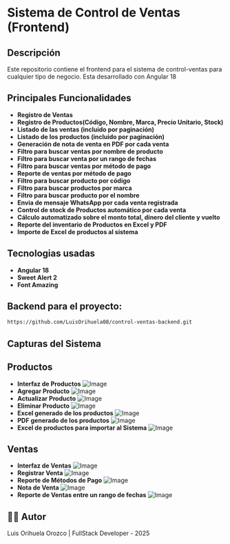 # Sistema de Control de Ventas (Frontend)

## Descripción
Este repositorio contiene el frontend para el sistema de control-ventas para cualquier tipo de negocio. Esta desarrollado con Angular 18

## Principales Funcionalidades
- **Registro de Ventas**
- **Registro de Productos(Código, Nombre, Marca, Precio Unitario, Stock)**
- **Listado de las ventas (incluido por paginación)**
- **Listado de los productos (incluido por paginación)**
- **Generación de nota de venta en PDF por cada venta**
- **Filtro para buscar ventas por nombre de producto**
- **Filtro para buscar venta por un rango de fechas**
- **Filtro para buscar ventas por método de pago**
- **Reporte de ventas por método de pago**
- **Filtro para buscar producto por código**
- **Filtro para buscar productos por marca**
- **Filtro para buscar producto por el nombre**
- **Envia de mensaje WhatsApp por cada venta registrada**
- **Control de stock de Productos automático por cada venta**
- **Cálculo automatizado sobre el monto total, dinero del cliente y vuelto**
- **Reporte del inventario de Productos en Excel y PDF**
- **Importe de Excel de productos al sistema**

## Tecnologias usadas
- **Angular 18**
- **Sweet Alert 2**
- **Font Amazing**

## Backend para el proyecto:
   ```bash
   https://github.com/LuisOrihuela08/control-ventas-backend.git
   ```
## Capturas del Sistema
## Productos
- **Interfaz de Productos**
![Image](https://github.com/user-attachments/assets/18e0fb04-6714-40b1-9a3c-10ec9c6e3a7b)
- **Agregar Producto**
![Image](https://github.com/user-attachments/assets/eb3720e8-171e-4398-b63c-6e1a8ac17605)
- **Actualizar Producto**
![Image](https://github.com/user-attachments/assets/b8194790-ef6c-4814-a3e7-ed579310b37f)
- **Eliminar Producto**
![Image](https://github.com/user-attachments/assets/b0f6afe1-d5c2-4e24-9e7a-e12cbf7bab49)
- **Excel generado de los productos**
![Image](https://github.com/user-attachments/assets/0809cf94-ea70-4f66-9b59-b71ff8a786e7)
- **PDF generado de los productos**
![Image](https://github.com/user-attachments/assets/4615b4b1-c6a4-4cc7-a605-01f526293559)
- **Excel de productos para importar al Sistema**
![Image](https://github.com/user-attachments/assets/b5ae3ff3-497d-4ef1-a3e1-ac1035e2e1ac)

## Ventas
- **Interfaz de Ventas**
![Image](https://github.com/user-attachments/assets/d393281b-29ea-4659-a025-35e95b55451f)
- **Registrar Venta**
![Image](https://github.com/user-attachments/assets/e63508ee-0ad3-4189-b560-de3d7077ace5)
- **Reporte de Métodos de Pago**
![Image](https://github.com/user-attachments/assets/4d0def32-84e1-40c8-8466-0845dd404c54)
- **Nota de Venta**
![Image](https://github.com/user-attachments/assets/8bff4bb7-4ff8-4a6e-b917-b8c1b1828833)
- **Reporte de Ventas entre un rango de fechas**
![Image](https://github.com/user-attachments/assets/f71c665b-3f40-4a40-9d36-447bba0805ec)

## 👨‍💻 Autor
Luis Orihuela Orozco | 
FullStack Developer - 2025
